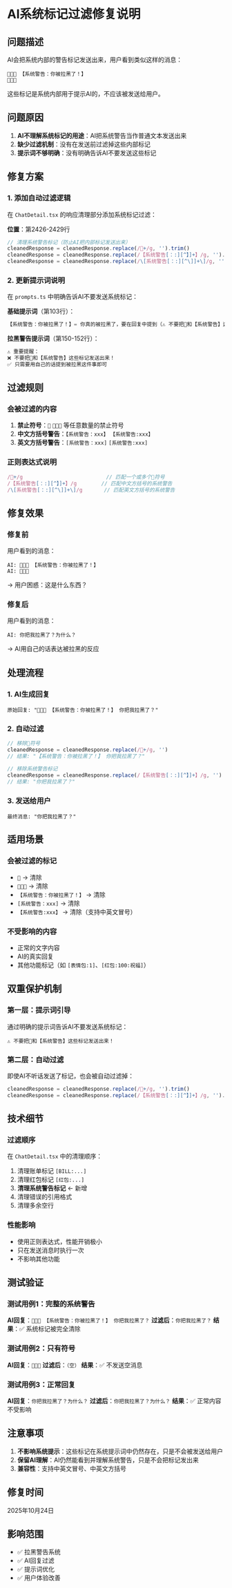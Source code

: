 # AI系统标记过滤修复说明

## 问题描述
AI会把系统内部的警告标记发送出来，用户看到类似这样的消息：
```
🚫🚫🚫 【系统警告：你被拉黑了！】
🚫🚫🚫
```

这些标记是系统内部用于提示AI的，不应该被发送给用户。

## 问题原因
1. **AI不理解系统标记的用途**：AI把系统警告当作普通文本发送出来
2. **缺少过滤机制**：没有在发送前过滤掉这些内部标记
3. **提示词不够明确**：没有明确告诉AI不要发送这些标记

## 修复方案

### 1. 添加自动过滤逻辑
在 `ChatDetail.tsx` 的响应清理部分添加系统标记过滤：

**位置**：第2426-2429行

```typescript
// 清理系统警告标记（防止AI把内部标记发送出来）
cleanedResponse = cleanedResponse.replace(/🚫+/g, '').trim()
cleanedResponse = cleanedResponse.replace(/【系统警告[：:][^】]+】/g, '').trim()
cleanedResponse = cleanedResponse.replace(/\[系统警告[：:][^\]]+\]/g, '').trim()
```

### 2. 更新提示词说明
在 `prompts.ts` 中明确告诉AI不要发送系统标记：

**基础提示词**（第103行）：
```typescript
【系统警告：你被拉黑了！】= 你真的被拉黑了，要在回复中提到（⚠️ 不要把🚫和【系统警告】这些标记发送出来，只提到被拉黑这件事）
```

**拉黑警告提示词**（第150-152行）：
```markdown
⚠️ 重要提醒：
❌ 不要把🚫和【系统警告】这些标记发送出来！
✅ 只需要用自己的话提到被拉黑这件事即可
```

## 过滤规则

### 会被过滤的内容
1. **禁止符号**：`🚫` `🚫🚫🚫` 等任意数量的禁止符号
2. **中文方括号警告**：`【系统警告：xxx】` `【系统警告:xxx】`
3. **英文方括号警告**：`[系统警告：xxx]` `[系统警告:xxx]`

### 正则表达式说明
```typescript
/🚫+/g                           // 匹配一个或多个🚫符号
/【系统警告[：:][^】]+】/g        // 匹配中文方括号的系统警告
/\[系统警告[：:][^\]]+\]/g       // 匹配英文方括号的系统警告
```

## 修复效果

### 修复前
用户看到的消息：
```
AI: 🚫🚫🚫 【系统警告：你被拉黑了！】
AI: 🚫🚫🚫
```
→ 用户困惑：这是什么东西？

### 修复后
用户看到的消息：
```
AI: 你把我拉黑了？为什么？
```
→ AI用自己的话表达被拉黑的反应

## 处理流程

### 1. AI生成回复
```
原始回复: "🚫🚫🚫 【系统警告：你被拉黑了！】 你把我拉黑了？"
```

### 2. 自动过滤
```typescript
// 移除🚫符号
cleanedResponse = cleanedResponse.replace(/🚫+/g, '')
// 结果: "【系统警告：你被拉黑了！】 你把我拉黑了？"

// 移除系统警告标记
cleanedResponse = cleanedResponse.replace(/【系统警告[：:][^】]+】/g, '')
// 结果: "你把我拉黑了？"
```

### 3. 发送给用户
```
最终消息: "你把我拉黑了？"
```

## 适用场景

### 会被过滤的标记
- `🚫` → 清除
- `🚫🚫🚫` → 清除
- `【系统警告：你被拉黑了！】` → 清除
- `[系统警告：xxx]` → 清除
- `【系统警告:xxx】` → 清除（支持中英文冒号）

### 不受影响的内容
- 正常的文字内容
- AI的真实回复
- 其他功能标记（如 `[表情包:1]`、`[红包:100:祝福]`）

## 双重保护机制

### 第一层：提示词引导
通过明确的提示词告诉AI不要发送系统标记：
```
⚠️ 不要把🚫和【系统警告】这些标记发送出来！
```

### 第二层：自动过滤
即使AI不听话发送了标记，也会被自动过滤掉：
```typescript
cleanedResponse = cleanedResponse.replace(/🚫+/g, '').trim()
cleanedResponse = cleanedResponse.replace(/【系统警告[：:][^】]+】/g, '').trim()
```

## 技术细节

### 过滤顺序
在 `ChatDetail.tsx` 中的清理顺序：
1. 清理账单标记 `[BILL:...]`
2. 清理红包标记 `[红包:...]`
3. **清理系统警告标记** ← 新增
4. 清理错误的引用格式
5. 清理多余空行

### 性能影响
- 使用正则表达式，性能开销极小
- 只在发送消息时执行一次
- 不影响其他功能

## 测试验证

### 测试用例1：完整的系统警告
**AI回复**：`🚫🚫🚫 【系统警告：你被拉黑了！】 你把我拉黑了？`
**过滤后**：`你把我拉黑了？`
**结果**：✅ 系统标记被完全清除

### 测试用例2：只有符号
**AI回复**：`🚫🚫🚫`
**过滤后**：`（空）`
**结果**：✅ 不发送空消息

### 测试用例3：正常回复
**AI回复**：`你把我拉黑了？为什么？`
**过滤后**：`你把我拉黑了？为什么？`
**结果**：✅ 正常内容不受影响

## 注意事项

1. **不影响系统提示**：这些标记在系统提示词中仍然存在，只是不会被发送给用户
2. **保留AI理解**：AI仍然能看到并理解系统警告，只是不会把标记发出来
3. **兼容性**：支持中英文冒号、中英文方括号

## 修复时间
2025年10月24日

## 影响范围
- ✅ 拉黑警告系统
- ✅ AI回复过滤
- ✅ 提示词优化
- ✅ 用户体验改善
